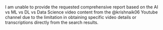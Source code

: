 I am unable to provide the requested comprehensive report based on the AI vs ML vs DL vs Data Science video content from the @krishnaik06 Youtube channel due to the limitation in obtaining specific video details or transcriptions directly from the search results.